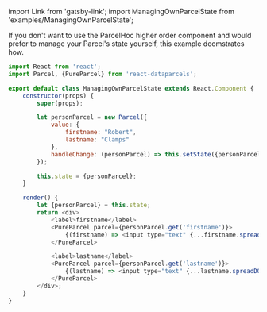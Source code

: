 import Link from 'gatsby-link';
import ManagingOwnParcelState from 'examples/ManagingOwnParcelState';

If you don't want to use the <Link to="/api/ParcelHoc">ParcelHoc higher order component</Link> and would prefer to manage your Parcel's state yourself, this example deomstrates how.

<ManagingOwnParcelState />

```js
import React from 'react';
import Parcel, {PureParcel} from 'react-dataparcels';

export default class ManagingOwnParcelState extends React.Component {
    constructor(props) {
        super(props);

        let personParcel = new Parcel({
            value: {
                firstname: "Robert",
                lastname: "Clamps"
            },
            handleChange: (personParcel) => this.setState({personParcel})
        });

        this.state = {personParcel};
    }

    render() {
        let {personParcel} = this.state;
        return <div>
            <label>firstname</label>
            <PureParcel parcel={personParcel.get('firstname')}>
                {(firstname) => <input type="text" {...firstname.spreadDOM()} />}
            </PureParcel>

            <label>lastname</label>
            <PureParcel parcel={personParcel.get('lastname')}>
                {(lastname) => <input type="text" {...lastname.spreadDOM()} />}
            </PureParcel>
        </div>;
    }
}

```
